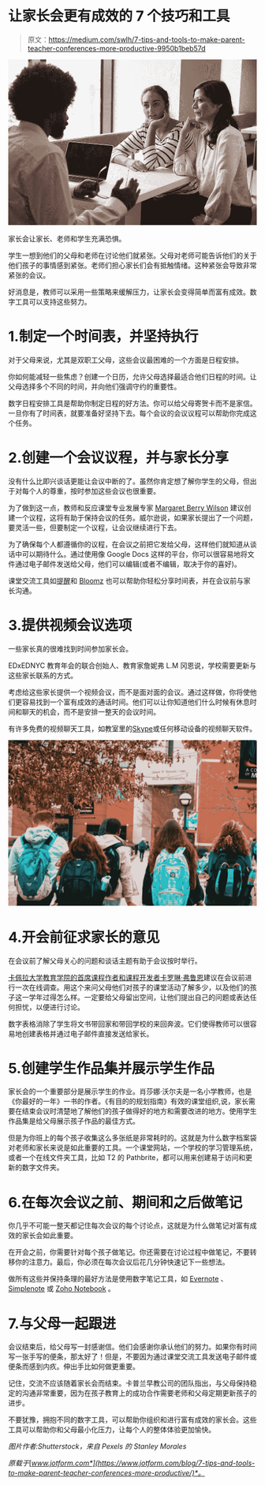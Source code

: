 # 让家长会更有成效的 7 个技巧和工具

> 原文：<https://medium.com/swlh/7-tips-and-tools-to-make-parent-teacher-conferences-more-productive-9950b1beb57d>

![](img/244d5e317c126b4a892c7e5352dfcd50.png)

家长会让家长、老师和学生充满恐惧。

学生一想到他们的父母和老师在讨论他们就紧张。父母对老师可能告诉他们的关于他们孩子的事情感到紧张。老师们担心家长们会有抵触情绪。这种紧张会导致非常紧张的会议。

好消息是，教师可以采用一些策略来缓解压力，让家长会变得简单而富有成效。数字工具可以支持这些努力。

# 1.制定一个时间表，并坚持执行

对于父母来说，尤其是双职工父母，这些会议最困难的一个方面是日程安排。

你如何能减轻一些焦虑？创建一个日历，允许父母选择最适合他们日程的时间。让父母选择多个不同的时间，并向他们强调守约的重要性。

数字日程安排工具是帮助你制定日程的好方法。你可以给父母寄贺卡而不是家信。一旦你有了时间表，就要准备好坚持下去。每个会议的会议议程可以帮助你完成这个任务。

# 2.创建一个会议议程，并与家长分享

没有什么比即兴谈话更能让会议中断的了。虽然你肯定想了解你学生的父母，但出于对每个人的尊重，按时参加这些会议也很重要。

为了做到这一点，教师和反应课堂专业发展专家 [Margaret Berry Wilson](http://www.ascd.org/ascd-express/vol6/612-wilson.aspx) 建议创建一个议程，这将有助于保持会议的任务。威尔逊说，如果家长提出了一个问题，要灵活一些，但要制定一个议程，让会议继续进行下去。

为了确保每个人都遵循你的议程，在会议之前把它发给父母，这样他们就知道从谈话中可以期待什么。通过使用像 Google Docs 这样的平台，你可以很容易地将文件通过电子邮件发送给父母，他们可以编辑(或者不编辑，取决于你的喜好)。

课堂交流工具如[提醒](https://www.remind.com/)和 [Bloomz](https://www.bloomz.net/) 也可以帮助你轻松分享时间表，并在会议前与家长沟通。

# 3.提供视频会议选项

一些家长真的很难找到时间参加家长会。

EDxEDNYC 教育年会的联合创始人、教育家詹妮弗 L.M 冈恩说，学校需要更新与这些家长联系的方式。

考虑给这些家长提供一个视频会议，而不是面对面的会议。通过这样做，你将使他们更容易找到一个富有成效的通话时间。他们可以让你知道他们什么时候有休息时间和聊天的机会，而不是安排一整天的会议时间。

有许多免费的视频聊天工具，如教室里的[Skype](https://education.microsoft.com/skype-in-the-classroom/overview)或任何移动设备的视频聊天软件。

![](img/d59df047463c1fbb7753f3d935322540.png)

# 4.开会前征求家长的意见

在会议前了解父母关心的问题和谈话主题有助于会议按时举行。

[卡佩拉大学教育学院的首席课程作者和课程开发者卡罗琳·弗鲁恩](https://www.edsurge.com/news/2016-10-11-six-ways-technology-can-reinvent-parent-teacher-conferences)建议在会议前进行一次在线调查。用这个来问父母他们对孩子的课堂活动了解多少，以及他们的孩子这一学年过得怎么样。一定要给父母留出空间，让他们提出自己的问题或表达任何担忧，以便进行讨论。

数字表格消除了学生将文书带回家和带回学校的来回奔波。它们使得教师可以很容易地创建表格并通过电子邮件直接发送给家长。

# 5.创建学生作品集并展示学生作品

家长会的一个重要部分是展示学生的作业。肖莎娜·沃尔夫是一名小学教师，也是《你最好的一年》一书的作者。《有目的的规划指南》有效的课堂组织,说，家长需要在结束会议时清楚地了解他们的孩子做得好的地方和需要改进的地方。使用学生作品集是给父母展示孩子作品的最佳方式。

但是为你班上的每个孩子收集这么多张纸是非常耗时的。这就是为什么数字档案袋对老师和家长来说是如此重要的工具。一个课堂网站，一个学校的学习管理系统，或者一个在线文件夹工具，比如 T2 的 Pathbrite，都可以用来创建易于访问和更新的数字文件夹。

# 6.在每次会议之前、期间和之后做笔记

你几乎不可能一整天都记住每次会议的每个讨论点，这就是为什么做笔记对富有成效的家长会如此重要。

在开会之前，你需要针对每个孩子做笔记。你还需要在讨论过程中做笔记，不要转移你的注意力。最后，你必须在每次会议后花几分钟快速记下一些想法。

做所有这些并保持条理的最好方法是使用数字笔记工具，如 [Evernote](https://evernote.com/) 、 [Simplenote](https://simplenote.com/) 或 [Zoho Notebook](https://www.zoho.com/notebook/) 。

# 7.与父母一起跟进

会议结束后，给父母写一封感谢信。他们会感谢你承认他们的努力。如果你有时间写一张手写的便条，那太好了！但是，不要因为通过课堂交流工具发送电子邮件或便条而感到内疚。伸出手比如何做更重要。

记住，交流不应该随着家长会而结束。卡普兰早教公司的团队指出，与父母保持稳定的沟通非常重要，因为在孩子教育上的成功合作需要老师和父母定期更新孩子的进步。

不要犹豫，拥抱不同的数字工具，可以帮助你组织和进行富有成效的家长会。这些工具可以帮助你和父母最小化压力，让每个人的整体体验更加愉快。

*图片作者:Shutterstock，来自 Pexels 的 Stanley Morales*

*原载于*[*www.jotform.com*](https://www.jotform.com/blog/7-tips-and-tools-to-make-parent-teacher-conferences-more-productive/)*。*
